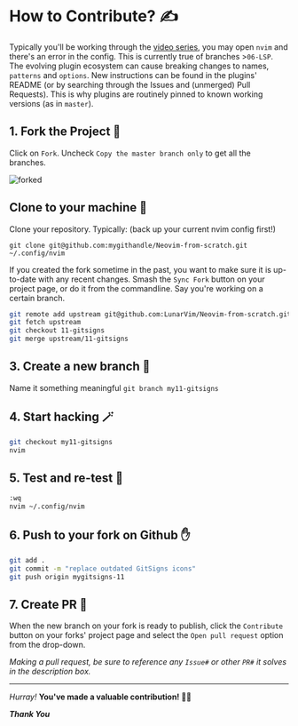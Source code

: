 # How to Contribute? ✍

Typically you'll be working through the [video series](https://www.youtube.com/watch?v=ctH-a-1eUME&list=PLhoH5vyxr6Qq41NFL4GvhFp-WLd5xzIzZ), you may open `nvim` and there's an error in the config. This is currently true of branches >`06-LSP`. The evolving plugin ecosystem can cause breaking changes to names, `patterns` and `options`. New instructions can be found in the plugins' README (or by searching through the Issues and (unmerged) Pull Requests). This is why plugins are routinely pinned to known working versions (as in `master`).

## 1. Fork the Project 🍴

Click on `Fork`. Uncheck `Copy the master branch only` to get all the branches. 

![forked](https://user-images.githubusercontent.com/63325246/138092106-83ca7ed0-1ec3-4d01-a90c-ae3362bef4f5.jpg)

## Clone to your machine 🤖

Clone your repository. Typically: (back up your current nvim config first!) 

`git clone git@github.com:mygithandle/Neovim-from-scratch.git ~/.config/nvim`

If you created the fork sometime in the past, you want to make sure it is up-to-date with any recent changes. Smash the `Sync Fork` button on your project page, or do it from the commandline. Say you're working on a certain branch. 

```sh
git remote add upstream git@github.com:LunarVim/Neovim-from-scratch.git
git fetch upstream
git checkout 11-gitsigns
git merge upstream/11-gitsigns
```

## 3. Create a new branch 🌵

Name it something meaningful 
`git branch my11-gitsigns`

## 4. Start hacking 🪄

```sh
git checkout my11-gitsigns
nvim
```

## 5. Test and re-test 🔬

```sh
:wq
nvim ~/.config/nvim
```

## 6. Push to your fork on Github ✋

```sh
git add .
git commit -m "replace outdated GitSigns icons"
git push origin mygitsigns-11
```

## 7. Create PR 🎁

When the new branch on your fork is ready to publish, click the `Contribute` button on your forks' project page and select the `Open pull request` option from the drop-down. 

*Making a pull request, be sure to reference any `Issue#` or other `PR#` it solves in the description box.*

<hr>

_Hurray!_ **You've made a valuable contribution! :partying_face:🎉**

***Thank You***

